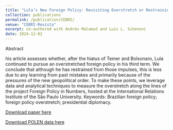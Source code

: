 ```yaml
---
title: "Lula’s New Foreign Policy: Revisiting Overstretch or Restraining after the Sprain?"
collection: publications
permalink: /publication/CEBRI/
venue: "CEBRI-Revista"
excerpt: co-authored with Andrés Malamud and Luis L. Schenoni
date: 2024-12-02
---
```


Abstract

his article assesses whether, after the hiatus of  Temer and Bolsonaro, Lula  continued  to  pursue  an  overstretched  foreign  policy  in  his  third  term.  We  conclude  that  although  he  has  restrained  from  those  impulses,  this  is  less  due  to  any learning from past mistakes and primarily because of  the pressures of  the new geopolitical order. To make these points, we leverage data and analytical techniques to measure the overstretch along the lines of  the project Foreign Policy in Numbers, hosted at the International Relations Institute of  the São Paulo University.
Keywords: Brazilian foreign policy; foreign policy overstretch; presidential diplomacy.


[Download paper here](https://cebri-revista.emnuvens.com.br/revista/article/view/246/364)

[Download POLEN data here](https://sites.usp.br/pen/)
